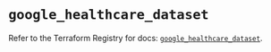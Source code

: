 # `google_healthcare_dataset`

Refer to the Terraform Registry for docs: [`google_healthcare_dataset`](https://registry.terraform.io/providers/hashicorp/google-beta/6.30.0/docs/resources/google_healthcare_dataset).
